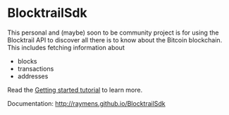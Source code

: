 # BlocktrailSdk

This personal and (maybe) soon to be community project is for using the Blocktrail API to discover all there is to know about the Bitcoin blockchain.
This includes fetching information about

* blocks
* transactions
* addresses

Read the [Getting started tutorial](http://raymens.github.io/BlocktrailSdk/index.html#Getting-started) to learn more.

Documentation: http://raymens.github.io/BlocktrailSdk
